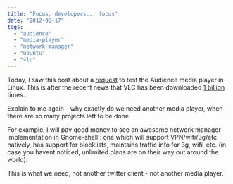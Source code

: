 ```yaml
---
title: "Focus, developers... focus"
date: "2012-05-17"
tags: 
  - "audience"
  - "media-player"
  - "network-manager"
  - "ubuntu"
  - "vlc"
---
```


Today, I saw this post about a [request](http://www.webupd8.org/2012/05/help-test-audience-media-player.html) to test the Audience media player in Linux. This is after the recent news that VLC has been downloaded [1 billion](http://www.theverge.com/apps/2012/5/15/3022571/vlc-celebrates-one-billion-downloads) times.

Explain to me again - why exactly do we need another media player, when there are so many projects left to be done.

For example, I will pay good money to see an awesome network manager implementation in Gnome-shell : one which will support VPN/wifi/3g/etc. natively, has support for blocklists, maintains traffic info for 3g, wifi, etc. (in case you havent noticed, unlimited plans are on their way out around the world).

This is what we need, not another twitter client - not another media player.
